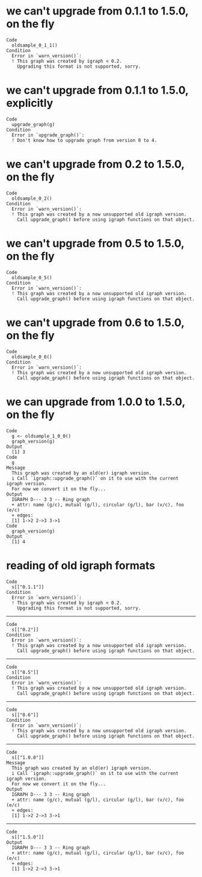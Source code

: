 # we can't upgrade from 0.1.1 to 1.5.0, on the fly

    Code
      oldsample_0_1_1()
    Condition
      Error in `warn_version()`:
      ! This graph was created by igraph < 0.2.
        Upgrading this format is not supported, sorry.

# we can't upgrade from 0.1.1 to 1.5.0, explicitly

    Code
      upgrade_graph(g)
    Condition
      Error in `upgrade_graph()`:
      ! Don't know how to upgrade graph from version 0 to 4.

# we can't upgrade from 0.2 to 1.5.0, on the fly

    Code
      oldsample_0_2()
    Condition
      Error in `warn_version()`:
      ! This graph was created by a now unsupported old igraph version.
        Call upgrade_graph() before using igraph functions on that object.

# we can't upgrade from 0.5 to 1.5.0, on the fly

    Code
      oldsample_0_5()
    Condition
      Error in `warn_version()`:
      ! This graph was created by a now unsupported old igraph version.
        Call upgrade_graph() before using igraph functions on that object.

# we can't upgrade from 0.6 to 1.5.0, on the fly

    Code
      oldsample_0_6()
    Condition
      Error in `warn_version()`:
      ! This graph was created by a now unsupported old igraph version.
        Call upgrade_graph() before using igraph functions on that object.

# we can upgrade from 1.0.0 to 1.5.0, on the fly

    Code
      g <- oldsample_1_0_0()
      graph_version(g)
    Output
      [1] 3
    Code
      g
    Message
      This graph was created by an old(er) igraph version.
      i Call `igraph::upgrade_graph()` on it to use with the current igraph version.
      For now we convert it on the fly...
    Output
      IGRAPH D--- 3 3 -- Ring graph
      + attr: name (g/c), mutual (g/l), circular (g/l), bar (v/c), foo (e/c)
      + edges:
      [1] 1->2 2->3 3->1
    Code
      graph_version(g)
    Output
      [1] 4

# reading of old igraph formats

    Code
      s[["0.1.1"]]
    Condition
      Error in `warn_version()`:
      ! This graph was created by igraph < 0.2.
        Upgrading this format is not supported, sorry.

---

    Code
      s[["0.2"]]
    Condition
      Error in `warn_version()`:
      ! This graph was created by a now unsupported old igraph version.
        Call upgrade_graph() before using igraph functions on that object.

---

    Code
      s[["0.5"]]
    Condition
      Error in `warn_version()`:
      ! This graph was created by a now unsupported old igraph version.
        Call upgrade_graph() before using igraph functions on that object.

---

    Code
      s[["0.6"]]
    Condition
      Error in `warn_version()`:
      ! This graph was created by a now unsupported old igraph version.
        Call upgrade_graph() before using igraph functions on that object.

---

    Code
      s[["1.0.0"]]
    Message
      This graph was created by an old(er) igraph version.
      i Call `igraph::upgrade_graph()` on it to use with the current igraph version.
      For now we convert it on the fly...
    Output
      IGRAPH D--- 3 3 -- Ring graph
      + attr: name (g/c), mutual (g/l), circular (g/l), bar (v/c), foo (e/c)
      + edges:
      [1] 1->2 2->3 3->1

---

    Code
      s[["1.5.0"]]
    Output
      IGRAPH D--- 3 3 -- Ring graph
      + attr: name (g/c), mutual (g/l), circular (g/l), bar (v/c), foo (e/c)
      + edges:
      [1] 1->2 2->3 3->1

